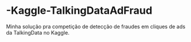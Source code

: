 # -Kaggle-TalkingDataAdFraud
Minha solução pra competição de detecção de fraudes em cliques de ads da TalkingData no Kaggle.
